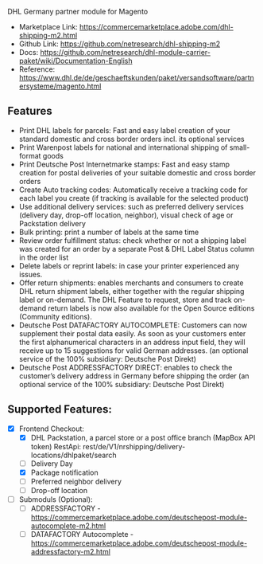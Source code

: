 DHL Germany partner module for Magento

- Marketplace Link: https://commercemarketplace.adobe.com/dhl-shipping-m2.html
- Github Link: https://github.com/netresearch/dhl-shipping-m2
- Docs: https://github.com/netresearch/dhl-module-carrier-paket/wiki/Documentation-English
- Reference: https://www.dhl.de/de/geschaeftskunden/paket/versandsoftware/partnersysteme/magento.html

## Features
- Print DHL labels for parcels: Fast and easy label creation of your standard domestic and cross border orders incl. its optional services
- Print Warenpost labels for national and international shipping of small-format goods
- Print Deutsche Post Internetmarke stamps: Fast and easy stamp creation for postal deliveries of your suitable domestic and cross border orders
- Create Auto tracking codes: Automatically receive a tracking code for each label you create (if tracking is available for the selected product)
- Use additional delivery services: such as preferred delivery services (delivery day, drop-off location, neighbor), visual check of age or Packstation delivery 
- Bulk printing: print a number of labels at the same time
- Review order fulfillment status: check whether or not a shipping label was created for an order by a separate Post & DHL Label Status column in the order list
- Delete labels or reprint labels: in case your printer experienced any issues.
- Offer return shipments: enables merchants and consumers to create DHL return shipment labels, either together with the regular shipping label or on-demand. The DHL Feature to request, store and track on-demand return labels is now also available for the Open Source editions (Community editions).
- Deutsche Post DATAFACTORY AUTOCOMPLETE: Customers can now supplement their postal data easily. As soon as your customers enter the first alphanumerical characters in an address input field, they will receive up to 15 suggestions for valid German addresses. (an optional service of the 100% subsidiary: Deutsche Post Direkt)
- Deutsche Post ADDRESSFACTORY DIRECT: enables to check the customer’s delivery address in Germany before shipping the order (an optional service of the 100% subsidiary: Deutsche Post Direkt)

## Supported Features: 
- [X] Frontend Checkout:
    - [X] DHL Packstation, a parcel store or a post office branch (MapBox API token)
          RestApi: rest/de/V1/nrshipping/delivery-locations/dhlpaket/search
    - [ ] Delivery Day
    - [X] Package notification
    - [ ] Preferred neighbor delivery
    - [ ] Drop-off location
- [ ] Submoduls (Optional):
    - [ ] ADDRESSFACTORY - https://commercemarketplace.adobe.com/deutschepost-module-autocomplete-m2.html
    - [ ] DATAFACTORY Autocomplete - https://commercemarketplace.adobe.com/deutschepost-module-addressfactory-m2.html
